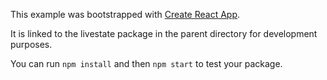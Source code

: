 This example was bootstrapped with [Create React App](https://github.com/facebook/create-react-app).

It is linked to the livestate package in the parent directory for development purposes.

You can run `npm install` and then `npm start` to test your package.
